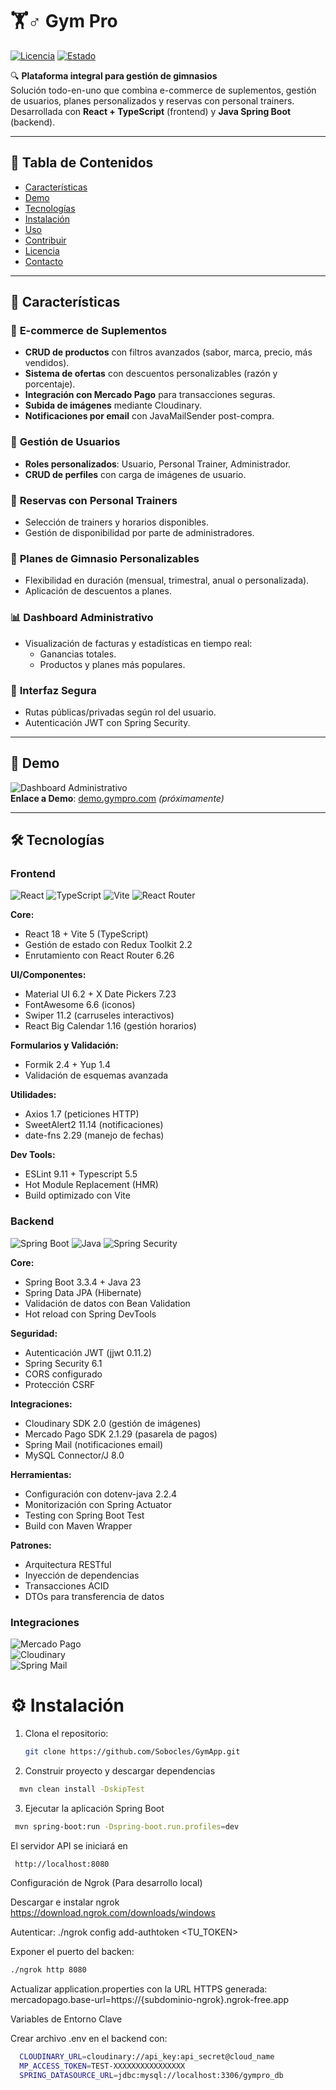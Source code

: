 # 🏋️♂️ Gym Pro  

[![Licencia](https://img.shields.io/badge/Licencia-MIT-blue.svg)](https://opensource.org/licenses/MIT)
[![Estado](https://img.shields.io/badge/Estado-En%20Desarrollo-orange)](https://github.com/tu-usuario/gym-pro)

🔍 **Plataforma integral para gestión de gimnasios**  
Solución todo-en-uno que combina e-commerce de suplementos, gestión de usuarios, planes personalizados y reservas con personal trainers. Desarrollada con **React + TypeScript** (frontend) y **Java Spring Boot** (backend).

---

## 📌 Tabla de Contenidos  
- [Características](#-características)  
- [Demo](#-demo)  
- [Tecnologías](#-tecnologías)  
- [Instalación](#-instalación)  
- [Uso](#-uso)  
- [Contribuir](#-contribuir)  
- [Licencia](#-licencia)  
- [Contacto](#-contacto)  

---

## 🌟 Características  

### 🛒 **E-commerce de Suplementos**  
- **CRUD de productos** con filtros avanzados (sabor, marca, precio, más vendidos).  
- **Sistema de ofertas** con descuentos personalizables (razón y porcentaje).  
- **Integración con Mercado Pago** para transacciones seguras.  
- **Subida de imágenes** mediante Cloudinary.  
- **Notificaciones por email** con JavaMailSender post-compra.  

### 👥 **Gestión de Usuarios**  
- **Roles personalizados**: Usuario, Personal Trainer, Administrador.  
- **CRUD de perfiles** con carga de imágenes de usuario.  

### 📅 **Reservas con Personal Trainers**  
- Selección de trainers y horarios disponibles.  
- Gestión de disponibilidad por parte de administradores.  

### 💪 **Planes de Gimnasio Personalizables**  
- Flexibilidad en duración (mensual, trimestral, anual o personalizada).  
- Aplicación de descuentos a planes.  

### 📊 **Dashboard Administrativo**  
- Visualización de facturas y estadísticas en tiempo real:  
  - Ganancias totales.  
  - Productos y planes más populares.  

### 🔐 **Interfaz Segura**  
- Rutas públicas/privadas según rol del usuario.  
- Autenticación JWT con Spring Security.  

---

## 🎥 Demo  
![Dashboard Administrativo](https://via.placeholder.com/600x400)  
**Enlace a Demo**: [demo.gympro.com](https://...) *(próximamente)*  

---

## 🛠️ Tecnologías  
### **Frontend**  
![React](https://img.shields.io/badge/React-61DAFB?logo=react&logoColor=black)
![TypeScript](https://img.shields.io/badge/TypeScript-3178C6?logo=typescript&logoColor=white)
![Vite](https://img.shields.io/badge/Vite-646CFF?logo=vite&logoColor=white)
![React Router](https://img.shields.io/badge/React_Router-CA4245?logo=reactrouter&logoColor=white)

**Core:**
- React 18 + Vite 5 (TypeScript)
- Gestión de estado con Redux Toolkit 2.2
- Enrutamiento con React Router 6.26

**UI/Componentes:**
- Material UI 6.2 + X Date Pickers 7.23
- FontAwesome 6.6 (iconos)
- Swiper 11.2 (carruseles interactivos)
- React Big Calendar 1.16 (gestión horarios)

**Formularios y Validación:**
- Formik 2.4 + Yup 1.4
- Validación de esquemas avanzada

**Utilidades:**
- Axios 1.7 (peticiones HTTP)
- SweetAlert2 11.14 (notificaciones)
- date-fns 2.29 (manejo de fechas)

**Dev Tools:**
- ESLint 9.11 + Typescript 5.5
- Hot Module Replacement (HMR)
- Build optimizado con Vite

### **Backend**  
![Spring Boot](https://img.shields.io/badge/Spring_Boot-3.3.4-6DB33F?logo=springboot&logoColor=white)
![Java](https://img.shields.io/badge/Java-23-ED8B00?logo=openjdk&logoColor=white)
![Spring Security](https://img.shields.io/badge/Spring_Security-6DB33F?logo=springsecurity&logoColor=white)

**Core:**
- Spring Boot 3.3.4 + Java 23
- Spring Data JPA (Hibernate)
- Validación de datos con Bean Validation
- Hot reload con Spring DevTools

**Seguridad:**
- Autenticación JWT (jjwt 0.11.2)
- Spring Security 6.1
- CORS configurado
- Protección CSRF

**Integraciones:**
- Cloudinary SDK 2.0 (gestión de imágenes)
- Mercado Pago SDK 2.1.29 (pasarela de pagos)
- Spring Mail (notificaciones email)
- MySQL Connector/J 8.0

**Herramientas:**
- Configuración con dotenv-java 2.2.4
- Monitorización con Spring Actuator
- Testing con Spring Boot Test
- Build con Maven Wrapper

**Patrones:**
- Arquitectura RESTful
- Inyección de dependencias
- Transacciones ACID
- DTOs para transferencia de datos

### **Integraciones**  
![Mercado Pago](https://img.shields.io/badge/Mercado_Pago-00B1EA?logo=mercadopago&logoColor=white)  
![Cloudinary](https://img.shields.io/badge/Cloudinary-3448C5?logo=cloudinary&logoColor=white)  
![Spring Mail](https://img.shields.io/badge/Spring_Mail-6DB33F?logo=spring&logoColor=white)  

# ⚙️ Instalación  
1. Clona el repositorio:  
   ```bash
   git clone https://github.com/Sobocles/GymApp.git
   
2. Construir proyecto y descargar dependencias
  ```bash
    mvn clean install -DskipTest
  ```

3. Ejecutar la aplicación Spring Boot
  ```bash
   mvn spring-boot:run -Dspring-boot.run.profiles=dev
  ```
El servidor API se iniciará en
  ```bash 
   http://localhost:8080 
  ```
Configuración de Ngrok (Para desarrollo local)

Descargar e instalar ngrok https://download.ngrok.com/downloads/windows

Autenticar: ./ngrok config add-authtoken <TU_TOKEN>

 Exponer el puerto del backen: 
   ```bash 
 ./ngrok http 8080
  ```

 Actualizar application.properties con la URL HTTPS generada: 
 mercadopago.base-url=https://{subdominio-ngrok}.ngrok-free.app

Variables de Entorno Clave

Crear archivo .env en el backend con:
  ```bash
    CLOUDINARY_URL=cloudinary://api_key:api_secret@cloud_name
    MP_ACCESS_TOKEN=TEST-XXXXXXXXXXXXXXXX
    SPRING_DATASOURCE_URL=jdbc:mysql://localhost:3306/gympro_db
  ```
